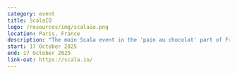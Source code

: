 ```yaml
---
category: event
title: ScalaIO
logo: /resources/img/scalaio.png
location: Paris, France
description: "The main Scala event in the 'pain au chocolat' part of France"
start: 17 October 2025
end: 17 October 2025
link-out: https://scala.io/
---
```

